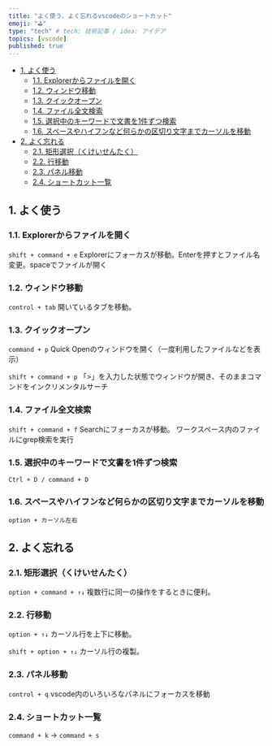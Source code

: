 ```yaml
---
title: "よく使う、よく忘れるvscodeのショートカット"
emoji: "⛳"
type: "tech" # tech: 技術記事 / idea: アイデア
topics: [vscode]
published: true
---
```


- [1. よく使う](#1-よく使う)
    - [1.1. Explorerからファイルを開く](#11-explorerからファイルを開く)
    - [1.2. ウィンドウ移動](#12-ウィンドウ移動)
    - [1.3. クイックオープン](#13-クイックオープン)
    - [1.4. ファイル全文検索](#14-ファイル全文検索)
    - [1.5. 選択中のキーワードで文書を1件ずつ検索](#15-選択中のキーワードで文書を1件ずつ検索)
    - [1.6. スペースやハイフンなど何らかの区切り文字までカーソルを移動](#16-スペースやハイフンなど何らかの区切り文字までカーソルを移動)
- [2. よく忘れる](#2-よく忘れる)
    - [2.1. 矩形選択（くけいせんたく）](#21-矩形選択くけいせんたく)
    - [2.2. 行移動](#22-行移動)
    - [2.3. パネル移動](#23-パネル移動)
    - [2.4. ショートカット一覧](#24-ショートカット一覧)

## 1. よく使う

### 1.1. Explorerからファイルを開く

`shift + command + e`
Explorerにフォーカスが移動。Enterを押すとファイル名変更。spaceでファイルが開く

### 1.2. ウィンドウ移動

`control + tab`
開いているタブを移動。

### 1.3. クイックオープン

`command + p`
Quick Openのウィンドウを開く（一度利用したファイルなどを表示）

`shift + command + p`
「>」を入力した状態でウィンドウが開き、そのままコマンドをインクリメンタルサーチ

### 1.4. ファイル全文検索

`shift + command + f`
Searchにフォーカスが移動。
ワークスペース内のファイルにgrep検索を実行

### 1.5. 選択中のキーワードで文書を1件ずつ検索

`Ctrl + D / command + D`

### 1.6. スペースやハイフンなど何らかの区切り文字までカーソルを移動

`option + カーソル左右`

## 2. よく忘れる

### 2.1. 矩形選択（くけいせんたく）

`option + command + ↑↓`
複数行に同一の操作をするときに便利。

### 2.2. 行移動

`option + ↑↓`
カーソル行を上下に移動。

`shift + option + ↑↓`
カーソル行の複製。

### 2.3. パネル移動

`control + q`
vscode内のいろいろなパネルにフォーカスを移動

### 2.4. ショートカット一覧

`command + k` → `command + s`
